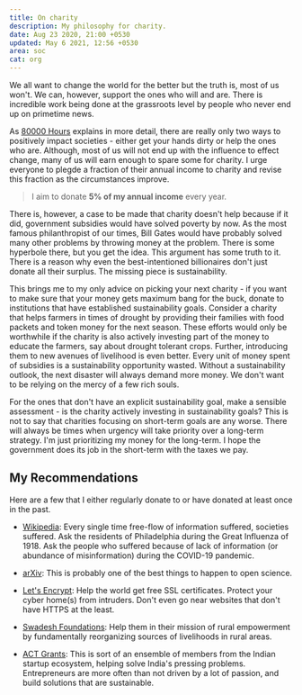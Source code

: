 ```yaml
---
title: On charity
description: My philosophy for charity.
date: Aug 23 2020, 21:00 +0530
updated: May 6 2021, 12:56 +0530
area: soc
cat: org
---
```


We all want to change the world for the better but the truth is, most of us
won't. We can, however, support the ones who will and are. There is incredible
work being done at the grassroots level by people who never end up on primetime
news.

As [80000 Hours](https://80000hours.org/key-ideas/#career-categories)
explains in more detail, there are really only two ways to positively impact
societies - either get your hands dirty or help the ones who are. Although, most
of us will not end up with the influence to effect change, many of us will
earn enough to spare some for charity. I urge everyone to plegde a fraction of
their annual income to charity and revise this fraction as the circumstances
improve.

> I aim to donate **5% of my annual income** every year.

There is, however, a case to be made that charity doesn't help because if it
did, government subsidies would have solved poverty by now. As the most
famous philanthropist of our times, Bill Gates would have probably solved
many other problems by throwing money at the problem. There is some hyperbole
there, but you get the idea. This argument has some truth to it. There is a
reason why even the best-intentioned billionaires don't just donate all their
surplus. The missing piece is sustainability.

This brings me to my only advice on picking your next charity - if you
want to make sure that your money gets maximum bang for the buck, donate to
institutions that have established sustainability goals. Consider a charity
that helps farmers in times of drought by providing their families with food
packets and token money for the next season. These efforts would only be
worthwhile if the charity is also actively investing part of the money to
educate the farmers, say about drought tolerant crops. Further, introducing
them to new avenues of livelihood is even better. Every unit of money spent of
subsidies is a sustainability opportunity wasted. Without a sustainability
outlook, the next disaster will always demand more money. We don't want to be
relying on the mercy of a few rich souls.

For the ones that don't have an explicit sustainability goal, make a sensible
assessment - is the charity actively investing in sustainability goals?
This is not to say that charities focusing on short-term goals are any worse.
There will always be times when urgency will take priority over a long-term
strategy. I'm just prioritizing my money for the long-term. I hope the
government does its job in the short-term with the taxes we pay.

## My Recommendations

Here are a few that I either regularly donate to or have donated at least once
in the past.

- [Wikipedia](https://en.wikipedia.org/wiki/Main_Page): Every single time
  free-flow of information suffered, societies suffered. Ask the residents of
  Philadelphia during the Great Influenza of 1918. Ask the people who suffered
  because of lack of information (or abundance of misinformation) during the
  COVID-19 pandemic.

- [arXiv](https://arxiv.org/about/donate): This is probably one of the best
  things to happen to open science.

- [Let's Encrypt](https://letsencrypt.org/donate/): Help the world get free
  SSL certificates. Protect your cyber home(s) from intruders. Don't even go
  near websites that don't have HTTPS at the least.

- [Swadesh Foundations](https://swadesfoundation.org): Help them in their
  mission of rural empowerment by fundamentally reorganizing sources of
  livelihoods in rural areas.

- [ACT Grants](https://actgrants.in): This is sort of an ensemble of members
  from the Indian startup ecosystem, helping solve India's pressing problems. 
  Entrepreneurs are more often than not driven by a lot of passion, and build
  solutions that are sustainable.
